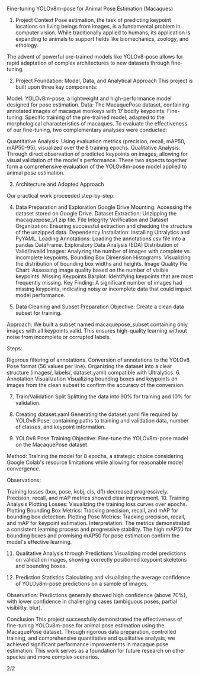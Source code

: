 Fine-tuning YOLOv8m-pose for Animal Pose Estimation (Macaques)
1. Project Context
Pose estimation, the task of predicting keypoint locations on living beings from images, is a fundamental problem in computer vision. While traditionally applied to humans, its application is expanding to animals to support fields like biomechanics, zoology, and ethology.

The advent of powerful pre-trained models like YOLOv8-pose allows for rapid adaptation of complex architectures to new datasets through fine-tuning.

2. Project Foundation: Model, Data, and Analytical Approach
This project is built upon three key components:

Model: YOLOv8m-pose, a lightweight and high-performance model designed for pose estimation.
Data: The MacaquePose dataset, containing annotated images of macaque monkeys with 17 bodily keypoints.
Fine-tuning: Specific training of the pre-trained model, adapted to the morphological characteristics of macaques.
To evaluate the effectiveness of our fine-tuning, two complementary analyses were conducted:

Quantitative Analysis: Using evaluation metrics (precision, recall, mAP50, mAP50-95), visualized over the 8 training epochs.
Qualitative Analysis: Through direct observation of predicted keypoints on images, allowing for visual validation of the model's performance.
These two aspects together form a comprehensive evaluation of the YOLOv8m-pose model applied to animal pose estimation.

3. Architecture and Adopted Approach

Our practical work proceeded step-by-step:

4. Data Preparation and Exploration
Google Drive Mounting: Accessing the dataset stored on Google Drive.
Dataset Extraction: Unzipping the macaquepose_v1.zip file.
File Integrity Verification and Dataset Organization: Ensuring successful extraction and checking the structure of the unzipped data.
Dependency Installation: Installing Ultralytics and PyYAML.
Loading Annotations: Loading the annotations.csv file into a pandas DataFrame.
Exploratory Data Analysis (EDA)
Distribution of Valid/Invalid Images: Analyzing the number of images with complete vs. incomplete keypoints.
Bounding Box Dimension Histograms: Visualizing the distribution of bounding box widths and heights.
Image Quality Pie Chart: Assessing image quality based on the number of visible keypoints.
Missing Keypoints Barplot: Identifying keypoints that are most frequently missing.
Key Finding: A significant number of images had missing keypoints, indicating noisy or incomplete data that could impact model performance.

5. Data Cleaning and Subset Preparation
Objective: Create a clean data subset for training.

Approach: We built a subset named macaquepose_subset containing only images with all keypoints valid. This ensures high-quality learning without noise from incomplete or corrupted labels.

Steps:

Rigorous filtering of annotations.
Conversion of annotations to the YOLOv8 Pose format (56 values per line).
Organizing the dataset into a clear structure (images/, labels/, dataset.yaml) compatible with Ultralytics.
6. Annotation Visualization
Visualizing bounding boxes and keypoints on images from the clean subset to confirm the accuracy of the conversion.

7. Train/Validation Split
Splitting the data into 90% for training and 10% for validation.

8. Creating dataset.yaml
Generating the dataset.yaml file required by YOLOv8 Pose, containing paths to training and validation data, number of classes, and keypoint information.

9. YOLOv8 Pose Training
Objective: Fine-tune the YOLOv8m-pose model on the MacaquePose dataset.

Method: Training the model for 8 epochs, a strategic choice considering Google Colab's resource limitations while allowing for reasonable model convergence.

Observations:

Training losses (box, pose, kobj, cls, dfl) decreased progressively.
Precision, recall, and mAP metrics showed clear improvement.
10. Training Analysis
Plotting Losses: Visualizing the training loss curves over epochs.
Plotting Bounding Box Metrics: Tracking precision, recall, and mAP for bounding box detection.
Plotting Pose Metrics: Tracking precision, recall, and mAP for keypoint estimation.
Interpretation: The metrics demonstrated a consistent learning process and progressive stability. The high mAP50 for bounding boxes and promising mAP50 for pose estimation confirm the model's effective learning.

11. Qualitative Analysis through Predictions
Visualizing model predictions on validation images, showing correctly positioned keypoint skeletons and bounding boxes.

12. Prediction Statistics
Calculating and visualizing the average confidence of YOLOv8m-pose predictions on a sample of images.

Observation: Predictions generally showed high confidence (above 70%), with lower confidence in challenging cases (ambiguous poses, partial visibility, blur).

Conclusion
This project successfully demonstrated the effectiveness of fine-tuning YOLOv8m-pose for animal pose estimation using the MacaquePose dataset. Through rigorous data preparation, controlled training, and comprehensive quantitative and qualitative analysis, we achieved significant performance improvements in macaque pose estimation. This work serves as a foundation for future research on other species and more complex scenarios.



2/2

